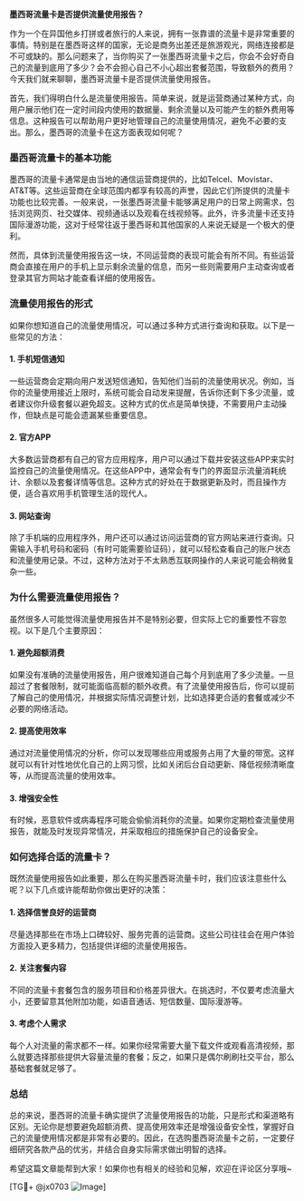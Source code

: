 **墨西哥流量卡是否提供流量使用报告？**

作为一个在异国他乡打拼或者旅行的人来说，拥有一张靠谱的流量卡是非常重要的事情。特别是在墨西哥这样的国家，无论是商务出差还是旅游观光，网络连接都是不可或缺的。那么问题来了，当你购买了一张墨西哥流量卡之后，你会不会好奇自己的流量到底用了多少？会不会担心自己不小心超出套餐范围，导致额外的费用？今天我们就来聊聊，墨西哥流量卡是否提供流量使用报告。

首先，我们得明白什么是流量使用报告。简单来说，就是运营商通过某种方式，向用户展示他们在一定时间段内使用的数据量、剩余流量以及可能产生的额外费用等信息。这种报告可以帮助用户更好地管理自己的流量使用情况，避免不必要的支出。那么，墨西哥的流量卡在这方面表现如何呢？

### **墨西哥流量卡的基本功能**
墨西哥的流量卡通常是由当地的通信运营商提供的，比如Telcel、Movistar、AT&T等。这些运营商在全球范围内都享有较高的声誉，因此它们所提供的流量卡功能也比较完善。一般来说，一张墨西哥流量卡能够满足用户的日常上网需求，包括浏览网页、社交媒体、视频通话以及观看在线视频等。此外，许多流量卡还支持国际漫游功能，这对于经常往返于墨西哥和其他国家的人来说无疑是一个极大的便利。

然而，具体到流量使用报告这一块，不同运营商的表现可能会有所不同。有些运营商会直接在用户的手机上显示剩余流量的信息，而另一些则需要用户主动查询或者登录其官方网站才能查看详细的使用报告。

### **流量使用报告的形式**
如果你想知道自己的流量使用情况，可以通过多种方式进行查询和获取。以下是一些常见的方法：

#### **1. 手机短信通知**
一些运营商会定期向用户发送短信通知，告知他们当前的流量使用状况。例如，当你的流量使用接近上限时，系统可能会自动发来提醒，告诉你还剩下多少流量，或者建议你升级套餐以避免超支。这种方式的优点是简单快捷，不需要用户主动操作，但缺点是可能会遗漏某些重要信息。

#### **2. 官方APP**
大多数运营商都有自己的官方应用程序，用户可以通过下载并安装这些APP来实时监控自己的流量使用情况。在这些APP中，通常会有专门的界面显示流量消耗统计、余额以及套餐详情等信息。这种方式的好处在于数据更新及时，而且操作方便，适合喜欢用手机管理生活的现代人。

#### **3. 网站查询**
除了手机端的应用程序外，用户还可以通过访问运营商的官方网站来进行查询。只需输入手机号码和密码（有时可能需要验证码），就可以轻松查看自己的账户状态和流量使用记录。不过，这种方法对于不太熟悉互联网操作的人来说可能会稍微复杂一些。

### **为什么需要流量使用报告？**
虽然很多人可能觉得流量使用报告并不是特别必要，但实际上它的重要性不容忽视。以下是几个主要原因：

#### **1. 避免超额消费**
如果没有准确的流量使用报告，用户很难知道自己每个月到底用了多少流量。一旦超过了套餐限制，就可能面临高额的额外收费。有了流量使用报告后，你可以提前了解自己的使用情况，并根据实际情况调整计划，比如选择更合适的套餐或减少不必要的网络活动。

#### **2. 提高使用效率**
通过对流量使用情况的分析，你可以发现哪些应用或服务占用了大量的带宽。这样就可以有针对性地优化自己的上网习惯，比如关闭后台自动更新、降低视频清晰度等，从而提高流量的使用效率。

#### **3. 增强安全性**
有时候，恶意软件或病毒程序可能会偷偷消耗你的流量。如果你定期检查流量使用报告，就能及时发现异常情况，并采取相应的措施保护自己的设备安全。

### **如何选择合适的流量卡？**
既然流量使用报告如此重要，那么在购买墨西哥流量卡时，我们应该注意些什么呢？以下几点或许能帮助你做出更好的决策：

#### **1. 选择信誉良好的运营商**
尽量选择那些在市场上口碑较好、服务完善的运营商。这些公司往往会在用户体验方面投入更多精力，包括提供详细的流量使用报告。

#### **2. 关注套餐内容**
不同的流量卡套餐包含的服务项目和价格差异很大。在挑选时，不仅要考虑流量大小，还要留意其他附加功能，如语音通话、短信数量、国际漫游等。

#### **3. 考虑个人需求**
每个人对流量的需求都不一样。如果你经常需要大量下载文件或观看高清视频，那么就要选择那些提供大容量流量的套餐；反之，如果只是偶尔刷刷社交平台，那么基础套餐就足够了。

### **总结**
总的来说，墨西哥的流量卡确实提供了流量使用报告的功能，只是形式和渠道略有区别。无论你是想要避免超额消费、提高使用效率还是增强设备安全性，掌握好自己的流量使用情况都是非常有必要的。因此，在选购墨西哥流量卡之前，一定要仔细研究各款产品的优劣，并结合自身实际需求做出明智的选择。

希望这篇文章能帮到大家！如果你也有相关的经验和见解，欢迎在评论区分享哦~ 

[TG💪+ @jx0703 ![Image](https://github.com/user-attachments/assets/dbca1d08-cadb-493c-b0ec-ad6f7a83f270)]